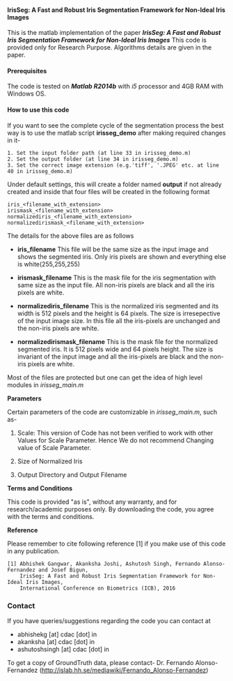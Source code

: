 #### IrisSeg: A Fast and Robust Iris Segmentation Framework for Non-Ideal Iris Images


This is the matlab  implementation of the paper
***IrisSeg: A Fast and Robust Iris Segmentation Framework for Non-Ideal Iris Images*** 
This code is provided only for Research Purpose.
Algorithms details are given in the paper.


#### Prerequisites
The code is tested on ***Matlab R2014b*** with *i5* processor and 4GB RAM with Windows OS.

#### How to use this code

If you want to see the complete cycle of the segmentation process the best way
is to use the matlab script **irisseg_demo** after making required changes in it- 

    1. Set the input folder path (at line 33 in irisseg_demo.m)
    2. Set the output folder (at line 34 in irisseg_demo.m)
    3. Set the correct image extension (e.g.'tiff', '.JPEG' etc. at line 40 in irisseg_demo.m)

Under default settings, this will create a folder named **output** if not already created and inside that
four files will be created in the following format

    iris_<filename_with_extension>
    irismask_<filename_with_extension>
    normalizediris_<filename_with_extension>
    normalizedirismask_<filename_with_extension>

The details for the above files are as follows

* **iris_filename** This file will be the same size as the input image and
shows the segmented iris. Only iris pixels are shown and everything else is
white(255,255,255)

* **irismask_filename** This is the mask file for the iris segmentation with
same size as the input file. All non-iris pixels are black and all the iris
pixels are white.

* **normalizediris_filename** This is the normalized iris segmented and its
width is 512 pixels and the height is 64 pixels. The size is irresepective of
the input image size. In this file all the iris-pixels are unchanged and the
non-iris pixels are white.

* **normalizedirismask_filename** This is the mask file for the normalized
segmented iris. It is 512 pixels wide and 64 pixels height. The size is invariant
of the input image and all the iris-pixels are black and the non-iris pixels are
white.

Most of the files are protected but one can get the idea of high level modules
in *irisseg_main.m*


**Parameters**

Certain parameters of the code are customizable in *irisseg_main.m*, such as-

1. Scale: This version of Code has not been verified to work with other Values for
Scale Parameter. Hence We do not recommend Changing value of Scale Parameter.

2. Size of Normalized Iris 

3. Output Directory and Output Filename


**Terms and Conditions**

This code is provided "as is", without any warranty, and for research/academic
purposes only. By downloading the code, you agree with the terms and conditions.

**Reference**

Please remember to cite following reference [1] if you make use of this code in any publication.

    [1] Abhishek Gangwar, Akanksha Joshi, Ashutosh Singh, Fernando Alonso-Fernandez and Josef Bigun,  
        IrisSeg: A Fast and Robust Iris Segmentation Framework for Non-Ideal Iris Images,
        International Conference on Biometrics (ICB), 2016



### Contact
If you have queries/suggestions regarding the code you can contact at

* abhishekg [at] cdac [dot] in
* akanksha  [at] cdac [dot] in
* ashutoshsingh  [at] cdac [dot] in

To get a copy of GroundTruth data, please contact-
Dr. Fernando Alonso-Fernandez (http://islab.hh.se/mediawiki/Fernando_Alonso-Fernandez)
